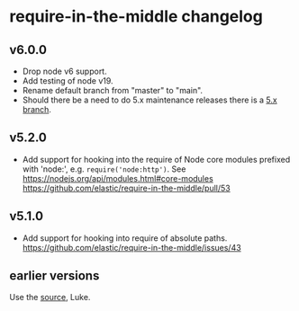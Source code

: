 # require-in-the-middle changelog

## v6.0.0

- Drop node v6 support.
- Add testing of node v19.
- Rename default branch from "master" to "main".
- Should there be a need to do 5.x maintenance releases there is a
  [5.x branch](https://github.com/elastic/require-in-the-middle/tree/5.x).


## v5.2.0

- Add support for hooking into the require of Node core modules prefixed with
  'node:', e.g. `require('node:http')`. See https://nodejs.org/api/modules.html#core-modules
  https://github.com/elastic/require-in-the-middle/pull/53

## v5.1.0

- Add support for hooking into require of absolute paths.
  https://github.com/elastic/require-in-the-middle/issues/43

## earlier versions

Use the [source](https://github.com/elastic/require-in-the-middle/commits/), Luke.
